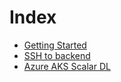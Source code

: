 # Index

* [Getting Started](./GettingStarted.md)
* [SSH to backend](https://github.com/scalar-labs/scalar-terraform/blob/master/docs/SSHGuide.md)
* [Azure AKS Scalar DL](./AzureAKSScalarDL.md)

